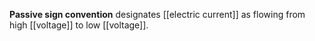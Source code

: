 **Passive sign convention** designates [[electric current]] as flowing from high [[voltage]] to low [[voltage]].